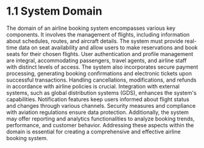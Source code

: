 # 1.1 System Domain
The domain of an airline booking system encompasses various key components. 
It involves the management of flights, including information about schedules, 
routes, and aircraft details. The system must provide real-time data on seat 
availability and allow users to make reservations and book seats for their chosen 
flights. User authentication and profile management are integral, 
accommodating passengers, travel agents, and airline staff with distinct levels of 
access. The system also incorporates secure payment processing, generating 
booking confirmations and electronic tickets upon successful transactions. 
Handling cancellations, modifications, and refunds in accordance with airline 
policies is crucial. Integration with external systems, such as global distribution 
systems (GDS), enhances the system's capabilities. Notification features keep 
users informed about flight status and changes through various channels. 
Security measures and compliance with aviation regulations ensure data 
protection. Additionally, the system may offer reporting and analytics 
functionalities to analyze booking trends, performance, and customer behavior. 
Addressing these aspects within the domain is essential for creating a 
comprehensive and effective airline booking system.